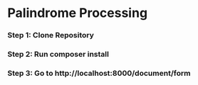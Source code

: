 # Palindrome Processing

### Step 1: Clone Repository

### Step 2: Run composer install

### Step 3: Go to http://localhost:8000/document/form
